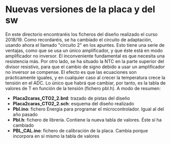 Nuevas versiones de la placa y del sw
=====================================
En este directorio encontraréis los ficheros del diseño realizado el curso 2018/19. 
Como recordaréis, se ha cambiado el circuito de adaptación, usando ahora el llamado "circuito 2" en los apuntes. Esto tiene una serie de
ventajas, como que se usa un único amplificador, y que éste está en modo amplificador no inversor. El inconveniente fundamental
es que necesita una resistencia más. 
Por otro lado, se ha situado la NTC en la parte superior del divisor resistivo, para que el cambio de signo debido a usar un amplificador no inversor se compense. El efecto es que las ecuaciones son prácticamente iguales, y en cualquier caso al crecer la temperatura crece la tensión en el ADC. Lo único que habrá que cambiar, por tanto, es la tabla de valores de T en función de la tensión (fichero pbl.h). A modo de resumen:
  - **Placa2caras_CTO2_2.brd**: trazado de pistas del diseño
  - **Placa2caras_CTO2_2.sch**: esquema del diseño realizado
  - **Pbl.ino**: fichero Energia para programar el microcontrolador. Igual al del año pasado
  - **Pbl.h**: fichero de librería. Contiene la nueva tabla de valores. Éste sí ha cambiado
  - **PBL_CAL.ino**: fichero de calibración de la placa. Cambia porque incorpora en sí mismo la tabla de valores 



